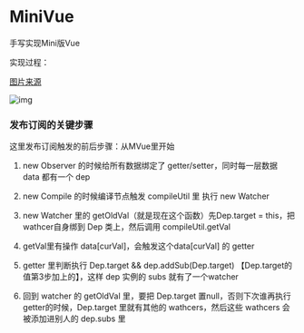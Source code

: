 # MiniVue

手写实现Mini版Vue

实现过程：

[图片来源](https://juejin.cn/post/6844904183938678798)

![img](https://gitee.com/rodrick278/img/raw/master/img/172970655167cff7)

### 发布订阅的关键步骤



   这里发布订阅触发的前后步骤：从MVue里开始

1. new Observer 的时候给所有数据绑定了 getter/setter，同时每一层数据 data 都有一个 dep

2. new Compile 的时候编译节点触发 compileUtil 里 执行 new Watcher

3. new Watcher 里的 getOldVal（就是现在这个函数）先Dep.target = this，把wathcer自身绑到 Dep 类上，然后调用 compileUtil.getVal

4. getVal里有操作 data[curVal]，会触发这个data[curVal] 的 getter

5. getter 里判断执行 Dep.target && dep.addSub(Dep.target) 【Dep.target的值第3步加上的】，这样 dep 实例的 subs 就有了一个watcher

6. 回到 watcher 的 getOldVal 里，要把 Dep.target 置null，否则下次谁再执行getter的时候，Dep.target 里就有其他的 wathcers，然后这些 wathcers 会被添加进别人的 dep.subs 里

   